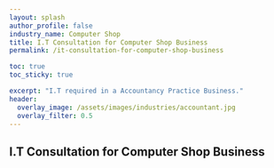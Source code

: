 ```yaml
---
layout: splash 
author_profile: false 
industry_name: Computer Shop
title: I.T Consultation for Computer Shop Business
permalink: /it-consultation-for-computer-shop-business

toc: true
toc_sticky: true

excerpt: "I.T required in a Accountancy Practice Business."
header:
  overlay_image: /assets/images/industries/accountant.jpg
  overlay_filter: 0.5 
---
```


## I.T Consultation for Computer Shop Business